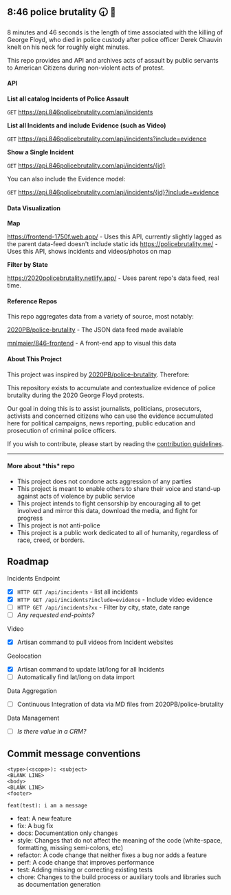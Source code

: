 ## 8:46 police brutality :clock830: :rotating_light:

8 minutes and 46 seconds is the length of time associated with the killing of George Floyd, who died in police custody after police officer Derek Chauvin knelt on his neck for roughly eight minutes.

This repo provides and API and archives acts of assault by public servants to American Citizens during non-violent acts of protest. 

#### API

**List all catalog Incidents of Police Assault**
 
`GET` https://api.846policebrutality.com/api/incidents

**List all Incidents and include Evidence (such as Video)**

`GET` https://api.846policebrutality.com/api/incidents?include=evidence

**Show a Single Incident**

`GET` https://api.846policebrutality.com/api/incidents/{id}

You can also include the Evidence model:

`GET` https://api.846policebrutality.com/api/incidents/{id}?include=evidence

#### Data Visualization

**Map**

https://frontend-1750f.web.app/ - Uses this API, currently slightly lagged as the parent data-feed doesn't include static ids
https://policebrutality.me/ - Uses this API, shows incidents and videos/photos on map

**Filter by State**

https://2020policebrutality.netlify.app/ - Uses parent repo's data feed, real time.


#### Reference Repos

This repo aggregates data from a variety of source, most notably:
 
 [2020PB/police-brutality](https://github.com/2020PB/police-brutality) - The JSON data feed made available
 

[mnlmaier/846-frontend](https://github.com/mnlmaier/846-frontend) - A front-end app to visual this data

#### About This Project

This project was inspired by  [2020PB/police-brutality](https://github.com/2020PB/police-brutality). Therefore:

This repository exists to accumulate and contextualize evidence of police brutality during the 2020 George Floyd protests.

Our goal in doing this is to assist journalists, politicians, prosecutors, activists and concerned citizens who can use the evidence accumulated here for political campaigns, news reporting, public education and prosecution of criminal police officers.

If you wish to contribute, please start by reading the [contribution guidelines](https://github.com/2020PB/police-brutality).

---

#### More about \*this\* repo

* This project does not condone acts aggression of any parties
* This project is meant to enable others to share their voice and stand-up against acts of violence by public service
* This project intends to fight censorship by encouraging all to get involved and mirror this data, download the media, and fight for progress
* This project is not anti-police
* This project is a public work dedicated to all of humanity, regardless of race, creed, or borders. 

## Roadmap

Incidents Endpoint
- [x] `HTTP GET /api/incidents` - list all incidents
- [x] `HTTP GET /api/incidents?include=evidence` - Include video evidence
- [ ] `HTTP GET /api/incidents?xx` - Filter by city, state, date range
- [ ] *Any requested end-points?*

Video
- [x] Artisan command to pull videos from Incident websites

Geolocation
- [x] Artisan command to update lat/long for all Incidents
- [ ] Automatically find lat/long on data import

Data Aggregation
- [ ] Continuous Integration of data via MD files from 2020PB/police-brutality

Data Management
- [ ] *Is there value in a CRM?*


## Commit message conventions
```
<type>(<scope>): <subject>
<BLANK LINE>
<body>
<BLANK LINE>
<footer>
```

`feat(test): i am a message`

* feat: A new feature
* fix: A bug fix
* docs: Documentation only changes
* style: Changes that do not affect the meaning of the code (white-space, formatting, missing semi-colons, etc)
* refactor: A code change that neither fixes a bug nor adds a feature
* perf: A code change that improves performance
* test: Adding missing or correcting existing tests
* chore: Changes to the build process or auxiliary tools and libraries such as documentation generation
